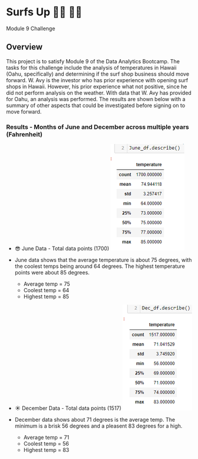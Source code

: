 # Surfs Up 🏄‍♂️ 🏄‍♀️
Module 9 Challenge

## Overview
This project is to satisfy Module 9 of the Data Analytics Bootcamp. The tasks for this challenge include the analysis of temperatures in Hawaii (Oahu, specifically) and
determining if the surf shop business should move forward. W. Avy is the investor who has prior experience with opening surf shops in Hawaii. However, his prior experience
what not positive, since he did not perform analysis on the weather.
With data that W. Avy has provided for Oahu, an analysis was performed. The results are shown below with a summary of other aspects that could be investigated before signing on to move forward.

### Results - Months of June and December across multiple years (Fahrenheit)
* 😎 June Data - Total data points (1700)
   ![June Temp](https://github.com/summerstime/surfs_up/blob/main/Resources/June_describe_temps.png)
* June data shows that the average temperature is about 75 degrees, with the coolest temps being around 64 degrees. The highest temperature points were about 85 degrees.
  * Average temp = 75
  * Coolest temp = 64
  * Highest temp = 85

* ☀️ December Data - Total data points (1517)
   ![Dec Temp](https://github.com/summerstime/surfs_up/blob/main/Resources/Dec_describe_temps.png)
* December data shows about 71 degrees is the average temp. The minimum is a brisk 56 degrees and a pleasent 83 degrees for a high.
  * Average temp = 71
  * Coolest temp = 56
  * Highest temp = 83

